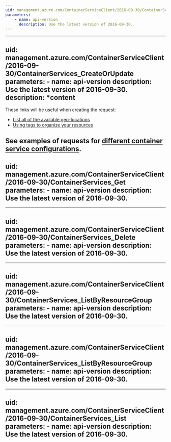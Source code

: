 ```yaml
---
uid: management.azure.com/ContainerServiceClient/2016-09-30/ContainerServices_List
parameters:
    - name: api-version
      description: Use the latest version of 2016-09-30.
---
```


---
uid: management.azure.com/ContainerServiceClient/2016-09-30/ContainerServices_CreateOrUpdate
parameters:
    - name: api-version
      description: Use the latest version of 2016-09-30.
description: *content
---

These links will be useful when creating the request:

- [List all of the available geo-locations](../../api-ref/resources/subscriptions.json#Subscriptions_ListLocations)
- [Using tags to organize your resources](https://azure.microsoft.com/en-us/documentation/articles/resource-group-using-tags/)

See examples of requests for [different container service configurations](acs-createexamples.md).
---
uid: management.azure.com/ContainerServiceClient/2016-09-30/ContainerServices_Get
parameters:
    - name: api-version
      description: Use the latest version of 2016-09-30.
---


---
uid: management.azure.com/ContainerServiceClient/2016-09-30/ContainerServices_Delete
parameters:
    - name: api-version
      description: Use the latest version of 2016-09-30.
---

---
uid: management.azure.com/ContainerServiceClient/2016-09-30/ContainerServices_ListByResourceGroup
parameters:
    - name: api-version
      description: Use the latest version of 2016-09-30.
---

---
uid: management.azure.com/ContainerServiceClient/2016-09-30/ContainerServices_ListByResourceGroup
parameters:
    - name: api-version
      description: Use the latest version of 2016-09-30.
---

---
uid: management.azure.com/ContainerServiceClient/2016-09-30/ContainerServices_List
parameters:
    - name: api-version
      description: Use the latest version of 2016-09-30.
---
